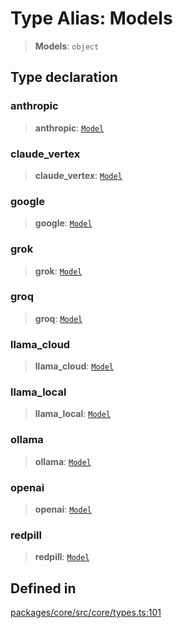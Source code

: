 # Type Alias: Models

> **Models**: `object`

## Type declaration

### anthropic

> **anthropic**: [`Model`](Model.md)

### claude\_vertex

> **claude\_vertex**: [`Model`](Model.md)

### google

> **google**: [`Model`](Model.md)

### grok

> **grok**: [`Model`](Model.md)

### groq

> **groq**: [`Model`](Model.md)

### llama\_cloud

> **llama\_cloud**: [`Model`](Model.md)

### llama\_local

> **llama\_local**: [`Model`](Model.md)

### ollama

> **ollama**: [`Model`](Model.md)

### openai

> **openai**: [`Model`](Model.md)

### redpill

> **redpill**: [`Model`](Model.md)

## Defined in

[packages/core/src/core/types.ts:101](https://github.com/ai16z/eliza/blob/main/packages/core/src/core/types.ts#L101)
